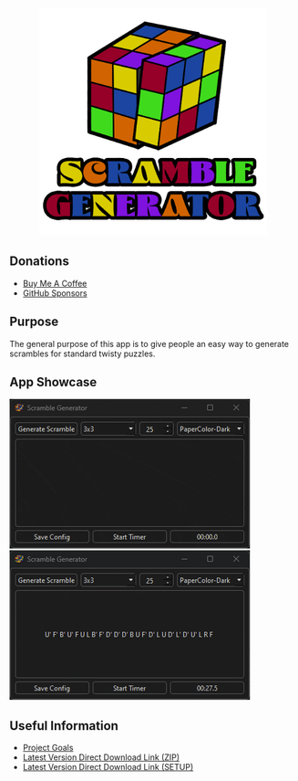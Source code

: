 <p align="center"> <img src="scramble_generator/images/scramble-generator-cube-with-text.png" width=400" height="400" /> </p>

## Donations

- [Buy Me A Coffee](https://www.buymeacoffee.com/KingKairos)
- [GitHub Sponsors](https://github.com/sponsors/melvinquick)

## Purpose

The general purpose of this app is to give people an easy way to generate scrambles for standard twisty puzzles.

## App Showcase

![app-showcase-scrambles-and-timer.gif](scramble_generator/gifs/app-showcase-scrambles-and-timer.gif)
![app-showcase-themes.gif](scramble_generator/gifs/app-showcase-themes.gif)

## Useful Information

- [Project Goals](https://codeberg.org/melvinquick/scramble_generator/projects/11195)
- [Latest Version Direct Download Link (ZIP)](https://codeberg.org/melvinquick/scramble_generator/releases/download/latest/scramble-generator.zip)
- [Latest Version Direct Download Link (SETUP)](https://codeberg.org/melvinquick/scramble_generator/releases/download/latest/setup.exe)
